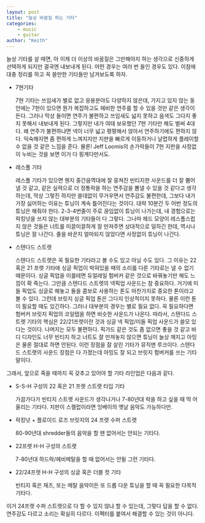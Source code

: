 ```yaml
---
layout: post
title: "늘상 바꿈질 하는 기타"
categories:
    - music
    - guitar
author: "Keith"
---
```


늘상 기타를 살 때면, 아 이제 더 이상의 바꿈질은 그만해야지 하는 생각으로 신중하게 선택하게 되지만 결국엔 내보내게 된다. 어떤 경우는 여러 번 들인 경우도 있다. 이참에 대충 정리를 하고 꼭 쓸만한 기타들만 남겨보도록 하자.

- 7현기타

   7현 기타는 쓰임새가 별로 없고 응용분야도 다양하지 않은데, 가지고 있지 않는 동안에는 7현이 있으면 뭔가 복잡하고도 헤비한 연주를 할 수 있을 것만 같은 생각이 든다. 그러나 막상 들이면 연주가 불편하고 쓰임새도 넓지 못하고 음색도 그다지 좋지 못해서 내보내게 된다. 그렇지만 내가 여태 보유했던 7현 기타만 해도 벌써 4대다. 왜 연주가 불편하냐면 넥이 너무 넓고 평평해서 앉아서 연주하기에도 편하지 않다. 익숙해지면 좀 편하게 느껴지지만 지판을 빠르게 이동하거나 날렵하게 플레이할 수 없을 것 같은 느낌을 준다. 물론! Jeff Loomis의 손가락들이 7현 지판을 사정없이 누비는 것을 보면 이거 다 핑계다만서도.

- 레스폴 기타

   레스폴 기타가 있으면 웬지 중간음역대에 잘 뭉쳐진 빈티지한 사운드를 더 잘 뿜어낼 것 같고, 같은 실력으로 더 정통락을 하는 연주감을 뽐낼 수 있을 것 같다고 생각하는데, 막상 그렇진 하지만 쓸데없이 무거우면서 연주감도 불편한데, 그보다 내가 가장 싫어하는 이유는 튜닝이 계속 틀어진다는 것이다. 대략 10분간 두 어번 정도의 튜닝은 해줘야 한다. 2-3-4번줄이 주로 끊임없이 튜닝이 나가는데, 내 경험으로는 락킹넛을 쓰지 않는 대부분의 기타들이 다 그렇다. 그나마 헤드 모양이 레스폴스럽지 않은 것들은 너트를 미끌미끌하게 잘 만져주면 상대적으로 덜하긴 한데, 역시나 튜닝은 잘 나간다. 줄을 바꾼지 얼마되지 않았다면 사정없이 튜닝이 나간다. 

- 스텐다드 스트랫

   스텐다드 스트랫은 꼭 필요한 기타라고 볼 수도 있고 아닐 수도 있다. 그 이유는 22 혹은 21 프렛 기타에 싱글 픽업이 박혀있을 때의 소리를 다른 기타로는 낼 수 없기 때문이다. 싱글 픽업을 이를테면 듀얼레일 험버커 같은 것으로 바꿔놓기만 해도 느낌이 확 죽는다. 그만큼 스텐다드 스트렛의 넥픽업 사운드는 참 중요하다. 거기에 미들 픽업도 싱글로 해놓고 둘을 콤보로 사용하는 톤도 마찬가지로 중요한 톤이라고 볼 수 있다. 그런데 브릿지 싱글 픽업 톤은 그다지 인상적이지 못하다. 물론 이런 톤이 필요할 때도 있긴하다. 그러나 대부분의 경우는 별로 필요 없다. 꼭 필요하다면 험버커 브릿지 픽업의 코일탭을 하면 비슷한 사운드가 나온다. 따라서, 스텐다드 스트렛 기타의 핵심은 22/21프렛이란 것과 싱글 넥 픽업/미들 픽업 사운드가 쓸모 있다는 것이다. 나머지는 모두 불편하다. 픽가드 같은 것도 좀 없으면 좋을 것 같고 바디 디자인도 너무 빈티지 하고 너트도 잘 만져놓지 않으면 튜닝이 늘상 깨지고 아밍은 물론 절대로 하면 안된다. 이런 장점을 잘 살린 기타가 뮤직맨 루크이다. 스텐다드 스트랫의 사운드 장점은 다 가졌는데 아밍도 잘 되고 브릿지 험버커를 쓰는 기타 말이다. 

그래서, 앞으로 죽을 때까지 꼭 갖추고 있어야 할 기타 라인업은 다음과 같다. 

- S-S-H 구성의 22 혹은 21 프렛 스트랫 타입 기타

   가끔가다가 빈티지 스트랫 사운드가 생각나거나 7-80년대 락을 하고 싶을 때 딱 어울리는 기타다. 지판이 스켈럽이라면 잉베이의 옛날 음악도 가능하다만.

- 락킹넛 + 플로이드 로즈 브릿지의 24 프렛 수퍼 스트랫

   80-90년대 shredder들의 음악을 할 땐 없어서는 안되는 기타다.

- 22프렛 H-H 구성의 스트랫

    7-80년대 하드락/헤비메탈을 할 때 없어서는 안될 그런 기타다.

- 22/24프렛 H-H 구성의 싱글 혹은 더블 컷 기타

    빈티지 혹은 재즈, 또는 메탈 음악이든 또 드롭 다운 튜닝을 할 때 꼭 필요한 다목적 기타다. 

이거 24프렛 수퍼 스트렛으로 다 할 수 있지 않냐 할 수 있는데, 그렇다 답을 할 수 없다. 연주감도 다르고 소리는 확실히 다르다. 이펙터를 붙여서 해결할 수 있는 것이 아니다. 

